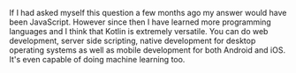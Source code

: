 If I had asked myself this question a few months ago my answer would have been JavaScript. However since then I have learned more programming languages and I think that Kotlin is extremely versatile. You can do web development, server side scripting, native development for desktop operating systems as well as mobile development for both Android and iOS. It's even capable of doing machine learning too.
